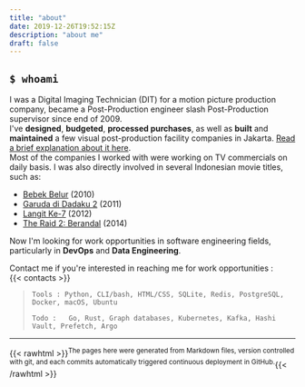 ```yaml
---
title: "about"
date: 2019-12-26T19:52:15Z
description: "about me"
draft: false
---
```


## `$ whoami`    
I was a Digital Imaging Technician (DIT) for a motion picture production company, became a Post-Production engineer slash Post-Production supervisor since end of 2009.     
I've **designed**, **budgeted**, **processed purchases**, as well as **built** and **maintained** a few visual post-production facility companies in Jakarta. [Read a brief explanation about it here](/2019/12/26/post-production-facility-considerations).      
Most of the companies I worked with were working on TV commercials on daily basis. 
I was also directly involved in several Indonesian movie titles, such as:    
- [Bebek Belur](https://www.imdb.com/title/tt1631681/) (2010)    
- [Garuda di Dadaku 2](https://www.imdb.com/title/tt1987569/) (2011)    
- [Langit Ke-7](https://www.imdb.com/title/tt7601390/) (2012)     
- [The Raid 2: Berandal](https://www.imdb.com/title/tt2265171/) (2014)

Now I'm looking for work opportunities in software engineering fields, particularly in **DevOps** and **Data Engineering**.    

Contact me if you're interested in reaching me for work opportunities :    
{{< contacts >}}


> ```Tools : Python, CLI/bash, HTML/CSS, SQLite, Redis, PostgreSQL, Docker, macOS, Ubuntu```      
>          
> ```Todo :   Go, Rust, Graph databases, Kubernetes, Kafka, Hashi Vault, Prefetch, Argo```  

-----

{{< rawhtml >}}<sup>The pages here were generated from Markdown files, version controlled with git, and each commits automatically triggered continuous deployment in GitHub.</sup>{{< /rawhtml >}}
